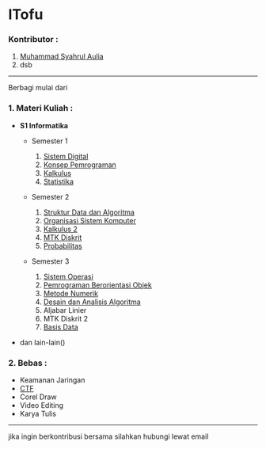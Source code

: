 # ITofu

### Kontributor :
1. [Muhammad Syahrul Aulia]()
2. dsb

<hr>

Berbagi mulai dari 

### 1. Materi Kuliah :

* **S1 Informatika**

   - Semester 1
      1. [Sistem Digital](https://drive.google.com/drive/folders/1SRcPVwm2q1sj5CxwXektaeJBWJYTfJKN?usp=sharing)
      2. [Konsep Pemrograman](https://drive.google.com/drive/folders/1AlakwUNgCQeTHA38C1VvY6TFbfnvSjim?usp=sharing)
      3. [Kalkulus](https://drive.google.com/drive/folders/1YHJEQn6MgT4mROivlgpOesleUXGaNppa?usp=sharing)
      4. [Statistika](https://drive.google.com/drive/folders/1PHol3vdnnqmvnHFD_3qVQmBItd3tqJyp?usp=sharing)
   
   - Semester 2
      1. [Struktur Data dan Algoritma](https://drive.google.com/drive/folders/1-HPsk0h0swQMAMgZtQMMvrGRQtRIz5f2?usp=sharing)
      2. [Organisasi Sistem Komputer](https://drive.google.com/drive/folders/1VlL_vznOI3Sfjuua5HUhCeua0Vu5RFRa?usp=sharing)
      3. [Kalkulus 2](https://drive.google.com/drive/folders/1IsuPMBBKOCE7_ftVsNxAqMBefqwfB-HX?usp=sharing)
      4. [MTK Diskrit](https://drive.google.com/drive/folders/1nEkE_wfGTuiUyhqA8FAJFuOvm79o7l-u?usp=sharing)
      5. [Probabilitas](https://drive.google.com/drive/folders/1HWQVAUC2OdNLSJ99uZhNntjIJRfV_B-3?usp=sharing)

   
   - Semester 3
      1. [Sistem Operasi](https://drive.google.com/drive/folders/1zSG5GRaOOq4CnqCdK1gLHAE_b0wUnB7a?usp=sharing)
      2. [Pemrograman Berorientasi Objek](https://drive.google.com/drive/folders/1qd7MZ_xT4YLyFnFCyS_lTCQKKPYCbk-F?usp=sharing)
      3. [Metode Numerik](https://drive.google.com/drive/folders/1NQuCT8vX0isk0dsl8Lb-k8YC9PNUSQs2?usp=sharing)
      4. [Desain dan Analisis Algoritma](https://drive.google.com/drive/folders/1SCrlEN9W6i0fZiuWSpHfjGbuJqbqJ-D8?usp=sharing)
      5. Aljabar Linier
      6. MTK Diskrit 2
      7. [Basis Data](https://drive.google.com/drive/folders/1Xr6BylwcbDKOy0SFyBOsHOz-iX2qXgYQ?usp=sharing)

* dan lain-lain()

### 2. Bebas :
* Keamanan Jaringan
* [CTF](CTF.md)
* Corel Draw
* Video Editing
* Karya Tulis


___
jika ingin berkontribusi bersama silahkan hubungi lewat email

